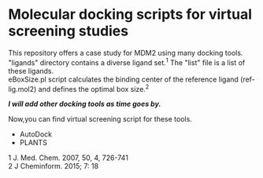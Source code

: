 # Molecular docking scripts for virtual screening studies

This repository offers a case study for MDM2 using many docking tools.  
"ligands" directory contains a diverse ligand set.<sup>1</sup> The "list" file is a list of these ligands.  
eBoxSize.pl script calculates the binding center of the reference ligand (ref-lig.mol2) and defines the optimal box size.<sup>2</sup>


***I will add other docking tools as time goes by.***

Now,you can find virtual screening script for these tools.
* AutoDock
* PLANTS





1   J. Med. Chem. 2007, 50, 4, 726-741  
2   J Cheminform. 2015; 7: 18
